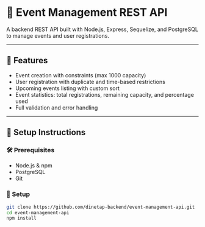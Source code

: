 # 🎉 Event Management REST API

A backend REST API built with Node.js, Express, Sequelize, and PostgreSQL to manage events and user registrations.

---

## 🧾 Features

- Event creation with constraints (max 1000 capacity)
- User registration with duplicate and time-based restrictions
- Upcoming events listing with custom sort
- Event statistics: total registrations, remaining capacity, and percentage used
- Full validation and error handling

---

## 🚀 Setup Instructions

### 🛠️ Prerequisites

- Node.js & npm
- PostgreSQL
- Git

### 🔧 Setup

```bash
git clone https://github.com/dinetap-backend/event-management-api.git
cd event-management-api
npm install
